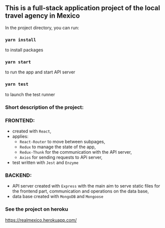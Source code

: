 ## This is a full-stack application project of the local travel agency in Mexico

In the project directory, you can run:

### `yarn install`

to install packages

### `yarn start`

to run the app and start API server

### `yarn test`

to launch the test runner

### Short description of the project:

### FRONTEND:

- created with `React`,
- applies:
  - `React-Router` to move between subpages,
  - `Redux` to manage the state of the app,
  - `Redux-Thunk` for the communication with the API server,
  - `Axios` for sending requests to APi server,
- test written with `Jest` and `Enzyme`

### BACKEND:

- API server created with `Express` with the main aim to serve static files for the frontend part, communication and operations on the data base,
- data base created with `MongoDB` and `Mongoose`

### See the project on heroku

https://realmexico.herokuapp.com/
